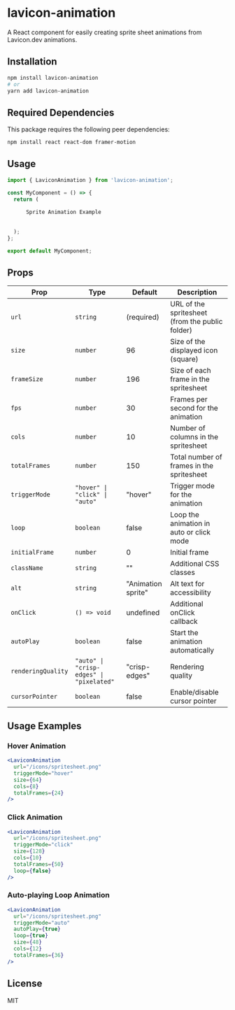 # lavicon-animation

A React component for easily creating sprite sheet animations from Lavicon.dev animations.

## Installation

```bash
npm install lavicon-animation
# or
yarn add lavicon-animation
```

## Required Dependencies

This package requires the following peer dependencies:

```bash
npm install react react-dom framer-motion
```

## Usage

```jsx
import { LaviconAnimation } from 'lavicon-animation';

const MyComponent = () => {
  return (
    
      Sprite Animation Example
      
    
  );
};

export default MyComponent;
```

## Props

| Prop | Type | Default | Description |
|------|------|---------|-------------|
| `url` | `string` | (required) | URL of the spritesheet (from the public folder) |
| `size` | `number` | 96 | Size of the displayed icon (square) |
| `frameSize` | `number` | 196 | Size of each frame in the spritesheet |
| `fps` | `number` | 30 | Frames per second for the animation |
| `cols` | `number` | 10 | Number of columns in the spritesheet |
| `totalFrames` | `number` | 150 | Total number of frames in the spritesheet |
| `triggerMode` | `"hover" \| "click" \| "auto"` | "hover" | Trigger mode for the animation |
| `loop` | `boolean` | false | Loop the animation in auto or click mode |
| `initialFrame` | `number` | 0 | Initial frame |
| `className` | `string` | "" | Additional CSS classes |
| `alt` | `string` | "Animation sprite" | Alt text for accessibility |
| `onClick` | `() => void` | undefined | Additional onClick callback |
| `autoPlay` | `boolean` | false | Start the animation automatically |
| `renderingQuality` | `"auto" \| "crisp-edges" \| "pixelated"` | "crisp-edges" | Rendering quality |
| `cursorPointer` | `boolean` | false | Enable/disable cursor pointer |

## Usage Examples

### Hover Animation

```jsx
<LaviconAnimation 
  url="/icons/spritesheet.png"
  triggerMode="hover"
  size={64}
  cols={8}
  totalFrames={24}
/>
```

### Click Animation

```jsx
<LaviconAnimation 
  url="/icons/spritesheet.png"
  triggerMode="click"
  size={128}
  cols={10}
  totalFrames={50}
  loop={false}
/>
```

### Auto-playing Loop Animation

```jsx
<LaviconAnimation 
  url="/icons/spritesheet.png"
  triggerMode="auto"
  autoPlay={true}
  loop={true}
  size={48}
  cols={12}
  totalFrames={36}
/>
```

## License

MIT